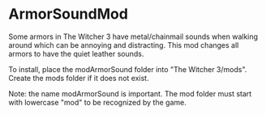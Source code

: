 # ArmorSoundMod

Some armors in The Witcher 3 have metal/chainmail sounds when walking around which can be annoying and distracting. 
This mod changes all armors to have the quiet leather sounds.

To install, place the modArmorSound folder into "The Witcher 3/mods". Create the mods folder if it does not exist. 

Note: the name modArmorSound is important. The mod folder must start with lowercase "mod" to be recognized by the game.
